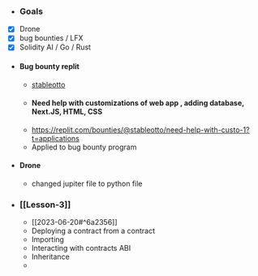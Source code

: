 - ### Goals
- [x] Drone
- [x] bug bounties / LFX
- [x] Solidity AI / Go / Rust
- #### Bug bounty replit 
	- [stableotto](https://replit.com/@stableotto)
	- #### Need help with customizations of web app , adding database, Next.JS, HTML, CSS
	- https://replit.com/bounties/@stableotto/need-help-with-custo-1?t=applications
	- Applied to bug bounty program
- #### Drone 
	- changed jupiter file to python file
 - ### [[Lesson-3]]
	 - [[2023-06-20#^6a2356]]
	 - Deploying a contract from a contract
	 - Importing
	 - Interacting with contracts ABI
	 - Inheritance
	 - 